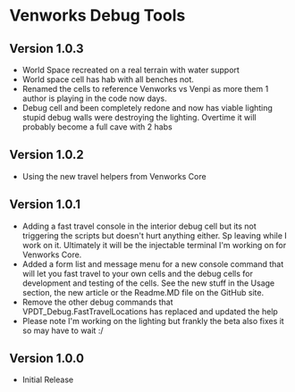 # Venworks Debug Tools

## Version 1.0.3
* World Space recreated on a real terrain with water support
* World space cell has hab with all benches not. 
* Renamed the cells to reference Venworks vs Venpi as more them 1 author is playing in the code now days. 
* Debug cell and been completely redone and now has viable lighting stupid debug walls were destroying the lighting. Overtime it will probably become a full cave with 2 habs

## Version 1.0.2
* Using the new travel helpers from Venworks Core

## Version 1.0.1
* Adding a fast travel console in the interior debug cell but its not triggering the scripts but doesn't hurt anything either. Sp leaving while I work on it. Ultimately it will be the injectable terminal I'm working on for Venworks Core. 
* Added a form list and message menu for a new console command that will let you fast travel to your own cells and the debug cells for development and testing of the cells. See the new stuff in the Usage section, the new article or the Readme.MD file on the GitHub site. 
* Remove the other debug commands that VPDT_Debug.FastTravelLocations has replaced and updated the help
* Please note I'm working on the lighting but frankly the beta also fixes it so may have to wait :/ 

## Version 1.0.0
* Initial Release
